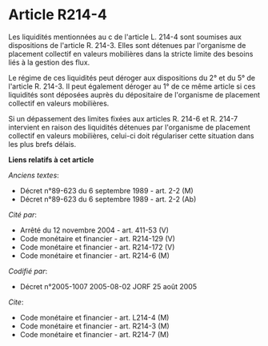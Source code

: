 # Article R214-4

Les liquidités mentionnées au c de l'article L. 214-4 sont soumises aux dispositions de l'article R. 214-3. Elles sont
détenues par l'organisme de placement collectif en valeurs mobilières dans la stricte limite des besoins liés à la gestion
des flux.

Le régime de ces liquidités peut déroger aux dispositions du 2° et du 5° de l'article R. 214-3. Il peut également déroger au
1° de ce même article si ces liquidités sont déposées auprès du dépositaire de l'organisme de placement collectif en valeurs
mobilières.

Si un dépassement des limites fixées aux articles R. 214-6 et R. 214-7 intervient en raison des liquidités détenues par
l'organisme de placement collectif en valeurs mobilières, celui-ci doit régulariser cette situation dans les plus brefs
délais.

**Liens relatifs à cet article**

_Anciens textes_:

  - Décret n°89-623 du 6 septembre 1989 - art. 2-2 (M)
  - Décret n°89-623 du 6 septembre 1989 - art. 2-2 (Ab)

_Cité par_:

  - Arrêté du 12 novembre 2004 - art. 411-53 (V)
  - Code monétaire et financier - art. R214-129 (V)
  - Code monétaire et financier - art. R214-172 (V)
  - Code monétaire et financier - art. R214-6 (M)

_Codifié par_:

  - Décret n°2005-1007 2005-08-02 JORF 25 août 2005

_Cite_:

  - Code monétaire et financier - art. L214-4 (M)
  - Code monétaire et financier - art. R214-3 (M)
  - Code monétaire et financier - art. R214-7 (M)
